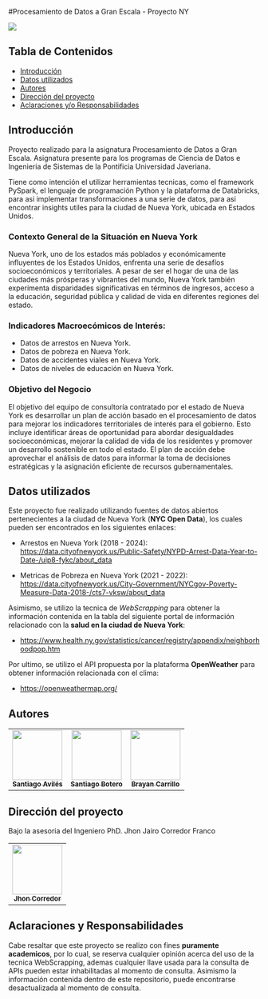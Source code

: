 #Procesamiento de Datos a Gran Escala - Proyecto NY

![](https://www.javeriana.edu.co/recursosdb/20129/601896/escudo-footer.png)

## Tabla de Contenidos

- [Introducción](#introducción)
- [Datos utilizados](#datos-utilizados)
- [Autores](#autores)
- [Dirección del proyecto](#dirección-del-proyecto)
- [Aclaraciones y/o Responsabilidades](#aclaraciones-y-Responsabilidades)

## Introducción

Proyecto realizado para la asignatura Procesamiento de Datos a Gran Escala. Asignatura presente para los programas de Ciencia de Datos e Ingenieria de Sistemas de la Pontificia Universidad Javeriana. 

Tiene como intención el utilizar herramientas tecnicas, como el framework PySpark, el lenguaje de programación Python y la plataforma de Databricks, para asi implementar transformaciones a una serie de datos, para asi encontrar insights utiles para la ciudad de Nueva York, ubicada en Estados Unidos.

### Contexto General de la Situación en Nueva York
Nueva York, uno de los estados más poblados y económicamente influyentes de los Estados Unidos, enfrenta una serie de desafíos socioeconómicos y territoriales. A pesar de ser el hogar de una de las ciudades más prósperas y vibrantes del mundo, Nueva York también experimenta disparidades significativas en términos de ingresos, acceso a la educación, seguridad pública y calidad de vida en diferentes regiones del estado.

### Indicadores Macroecómicos de Interés:
- Datos de arrestos en Nueva York.
- Datos de pobreza en Nueva York.
- Datos de accidentes viales en Nueva York.
- Datos de niveles de educación en Nueva York.

### Objetivo del Negocio
El objetivo del equipo de consultoría contratado por el estado de Nueva York es desarrollar un plan de acción basado en el procesamiento de datos para mejorar los indicadores territoriales de interés para el gobierno. Esto incluye identificar áreas de oportunidad para abordar desigualdades socioeconómicas, mejorar la calidad de vida de los residentes y promover un desarrollo sostenible en todo el estado. El plan de acción debe aprovechar el análisis de datos para informar la toma de decisiones estratégicas y la asignación eficiente de recursos gubernamentales.

## Datos utilizados

Este proyecto fue realizado utilizando fuentes de datos abiertos pertenecientes a la ciudad de Nueva York (**NYC Open Data**), los cuales pueden ser encontrados en los siguientes enlaces: 

- Arrestos en Nueva York (2018 - 2024): https://data.cityofnewyork.us/Public-Safety/NYPD-Arrest-Data-Year-to-Date-/uip8-fykc/about_data

- Metricas de Pobreza en Nueva York (2021 - 2022): https://data.cityofnewyork.us/City-Government/NYCgov-Poverty-Measure-Data-2018-/cts7-vksw/about_data

Asimismo, se utilizo la tecnica de *WebScrapping* para obtener la información contenida en la tabla del siguiente portal de información relacionado con la **salud en la ciudad de Nueva York**:

- https://www.health.ny.gov/statistics/cancer/registry/appendix/neighborhoodpop.htm

Por ultimo, se utilizo el API propuesta por la plataforma **OpenWeather** para obtener información relacionada con el clima: 

- https://openweathermap.org/

## Autores
<table>
  <tr>
<td align="center"><a href="https://github.com/Aviles17"><img src="https://avatars.githubusercontent.com/u/110882455?v=4" width="100px;" alt=""/><br /><sub><b>Santiago Avilés</b></sub></a><br /></td>
<td align="center"><a href="https://github.com/SBoteroP"><img src="https://avatars.githubusercontent.com/u/68749776?s=400&u=985d505e9c62f2f7fa7d08a46e406a451995b5a4&v=4" width="100px;" alt=""/><br /><sub><b>Santiago Botero</b></sub></a><br /></td>
<td align="center"><a href="https://github.com/Raaiinn"><img src="https://avatars.githubusercontent.com/u/73810142?v=4" width="100px;" alt=""/><br /><sub><b>Brayan Carrillo</b></sub></a><br /></td>
  </tr>
</table>

## Dirección del proyecto 
Bajo la asesoria del Ingeniero PhD. Jhon Jairo Corredor Franco
<table>
  <tr>
<td align="center"><a href="https://github.com/corredor-john"><img src="https://avatars.githubusercontent.com/u/82288780?v=4" width="100px;" alt=""/><br /><sub><b>Jhon Corredor</b></sub></a><br /></td>
  </tr>
</table>


## Aclaraciones y Responsabilidades

Cabe resaltar que este proyecto se realizo con fines **puramente academicos**, por lo cual, se reserva cualquier opinión acerca del uso de la tecnica WebScrapping, ademas cualquier llave usada para la  consulta de APIs  pueden estar inhabilitadas al momento de consulta. Asimismo la información contenida dentro de este repositorio, puede encontrarse desactualizada al momento de consulta.
